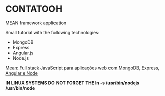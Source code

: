 # CONTATOOH

MEAN framework application

Small tutorial with the following technologies:

* MongoDB
* Express
* Angular.js
* Node.js

[Mean: Full stack JavaScript para aplicações web com MongoDB, Express, Angular e Node](https://books.google.com.br/books?id=-2eCCwAAQBAJ&printsec=frontcover&hl=pt-BR&source=gbs_ge_summary_r&cad=0#v=onepage&q&f=false)


__IN LINUX SYSTEMS DO NOT FORGET THE ln -s /usr/bin/nodejs /usr/bin/node__

